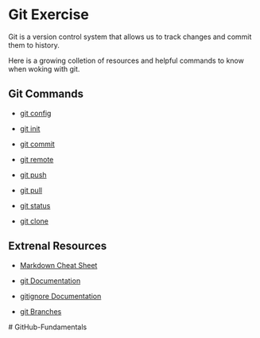 # Git Exercise

Git is a version control system that allows us to track changes and commit them to history.

Here is a growing colletion of resources and helpful commands to know when woking with git.

## Git Commands
- [git config](./Commands/Config.md)

- [git init](./Commands/Init.md)

- [git commit](./Commands/Commit.md)

- [git remote](./Commands/Remote.md)

- [git push](./Commands/Push.md)

- [git pull](./Commands/Pull.md)

- [git status](./Commands/Status.md)

- [git clone](./Commands/Clone.md)

## Extrenal Resources

- [Markdown Cheat Sheet](https://www.markdownguide.org/cheat-sheet)

- [git Documentation](https://git-scm.com/docs)

- [gitignore Documentation](https://git-scm.com/docs/gitignore)

- [git Branches](https://git-scm.com/book/en/v2/Git-Branching-Branches-in-a-Nutshell)

#   G i t H u b - F u n d a m e n t a l s  
 